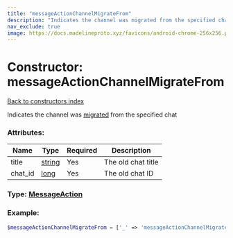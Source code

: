 ```yaml
---
title: "messageActionChannelMigrateFrom"
description: "Indicates the channel was migrated from the specified chat"
nav_exclude: true
image: https://docs.madelineproto.xyz/favicons/android-chrome-256x256.png
---
```

# Constructor: messageActionChannelMigrateFrom  
[Back to constructors index](/API_docs/constructors/index.html)



Indicates the channel was [migrated](https://core.telegram.org/api/channel) from the specified chat

### Attributes:

| Name     |    Type       | Required | Description |
|----------|---------------|----------|-------------|
|title|[string](/API_docs/types/string.html) | Yes|The old chat title|
|chat\_id|[long](/API_docs/types/long.html) | Yes|The old chat ID|



### Type: [MessageAction](/API_docs/types/MessageAction.html)


### Example:

```php
$messageActionChannelMigrateFrom = ['_' => 'messageActionChannelMigrateFrom', 'title' => 'string', 'chat_id' => long];
```  
